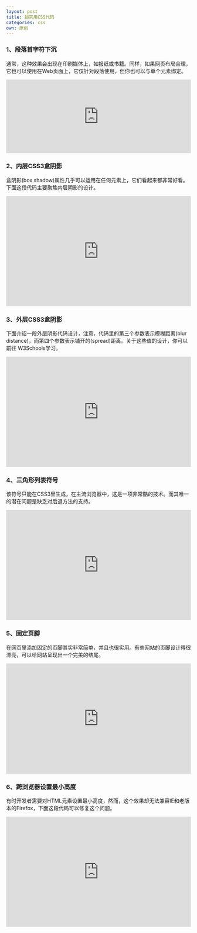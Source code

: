 ```yaml
---
layout: post
title: 超实用CSS代码
categories: css
own: 原创
---
```

### 1、段落首字符下沉

通常，这种效果会出现在印刷媒体上，如报纸或书籍。同样，如果网页布局合理，它也可以使用在Web页面上，它仅针对段落使用，但你也可以与单个元素绑定。

<iframe width="100%" height="200" src="http://jsfiddle.net/cuc_ygh/0nmq205t/embedded/html,css,result/" allowfullscreen="allowfullscreen" frameborder="0"></iframe>

### 2、内层CSS3盒阴影

盒阴影(box shadow)属性几乎可以运用在任何元素上，它们看起来都非常好看。下面这段代码主要聚焦内层阴影的设计。

<iframe width="100%" height="300" src="http://jsfiddle.net/cuc_ygh/b5e5p3ea/embedded/html,css,result/" allowfullscreen="allowfullscreen" frameborder="0"></iframe>

### 3、外层CSS3盒阴影

下面介绍一段外层阴影代码设计，注意，代码里的第三个参数表示模糊距离(blur distance)，而第四个参数表示铺开的(spread)距离。关于这些值的设计，你可以前往 W3Schools学习。

<iframe width="100%" height="300" src="http://jsfiddle.net/cuc_ygh/b5e5p3ea/2/embedded/html,css,result/" allowfullscreen="allowfullscreen" frameborder="0"></iframe>

### 4、三角形列表符号

该符号只能在CSS3里生成，在主流浏览器中，这是一项非常酷的技术。而其唯一的潜在问题是缺乏对后退方法的支持。

<iframe width="100%" height="300" src="http://jsfiddle.net/cuc_ygh/b5e5p3ea/3/embedded/html,css,result/" allowfullscreen="allowfullscreen" frameborder="0"></iframe>

### 5、固定页脚

在网页里添加固定的页脚其实非常简单，并且也很实用。有些网站的页脚设计得很漂亮，可以给网站呈现出一个完美的结尾。

<iframe width="100%" height="300" src="http://jsfiddle.net/cuc_ygh/b5e5p3ea/4/embedded/html,css,result/" allowfullscreen="allowfullscreen" frameborder="0"></iframe>

### 6、跨浏览器设置最小高度

有时开发者需要对HTML元素设置最小高度，然而，这个效果却无法兼容IE和老版本的Firefox，下面这段代码可以修复这个问题。

<iframe width="100%" height="300" src="http://jsfiddle.net/cuc_ygh/b5e5p3ea/5/embedded/html,css,result/" allowfullscreen="allowfullscreen" frameborder="0"></iframe>